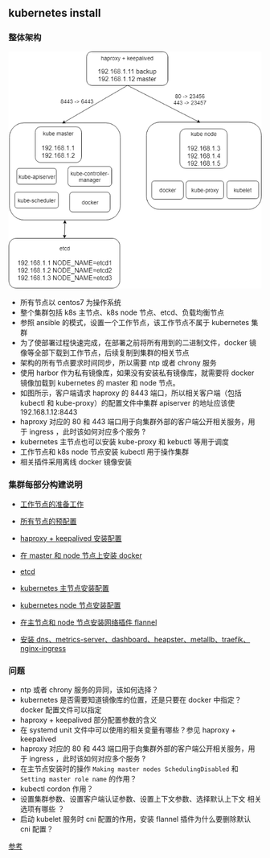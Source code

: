 ## kubernetes install

### 整体架构

![](./architecture.png)

* 所有节点以 centos7 为操作系统
* 整个集群包括 k8s 主节点、k8s node 节点、etcd、负载均衡节点
* 参照 ansible 的模式，设置一个工作节点，该工作节点不属于 kubernetes 集群
* 为了使部署过程快速完成，在部署之前将所有用到的二进制文件，docker 镜像等全部下载到工作节点，后续复制到集群的相关节点
* 架构的所有节点要求时间同步，所以需要 ntp 或者 chrony 服务
* 使用 harbor 作为私有镜像库，如果没有安装私有镜像库，就需要将 docker 镜像加载到 kubernetes 的 master 和 node 节点。
* 如图所示，客户端请求 haproxy 的 8443 端口，所以相关客户端（包括kubectl 和 kube-proxy）的配置文件中集群 apiserver 的地址应该使 192.168.1.12:8443 
* haproxy 对应的 80 和 443 端口用于向集群外部的客户端公开相关服务，用于 ingress ，此时该如何对应多个服务 ?
* kubernetes 主节点也可以安装 kube-proxy 和 kebuctl 等用于调度
* 工作节点和 k8s node 节点安装 kubectl 用于操作集群
* 相关插件采用离线 docker 镜像安装

### 集群每部分构建说明

* [工作节点的准备工作](./01_deploy.md)

* [所有节点的预配置](./02_prepare.md)

* [haproxy + keepalived 安装配置](./03_lb.md)

* [在 master 和 node 节点上安装 docker](./04_docker.md)

* [etcd](./05_etcd.md)

* [kubernetes 主节点安装配置](./06_kube_master.md)

* [kubernetes node 节点安装配置](./07_kube_node.md)

* [在主节点和 node 节点安装网络插件 flannel ](./08_kube_network.md)

* [安装 dns、metrics-server、dashboard、heapster、metallb、traefik、nginx-ingress](./09_kube_addon.md)

### 问题

* ntp 或者 chrony 服务的异同，该如何选择？
* kubernetes 是否需要知道镜像库的位置，还是只要在 docker 中指定？docker 配置文件可以指定
* haproxy + keepalived 部分配置参数的含义
* 在 systemd unit 文件中可以使用的相关变量有哪些？参见 haproxy + keepalived
* haproxy 对应的 80 和 443 端口用于向集群外部的客户端公开相关服务，用于 ingress ，此时该如何对应多个服务 ?
* 在主节点安装时的操作 `Making master nodes SchedulingDisabled` 和 `Setting master role name` 的作用？
* kubectl cordon 作用？
* 设置集群参数、设置客户端认证参数、设置上下文参数、选择默认上下文 相关选项有哪些 ？
* 启动 kubelet 服务时 cni 配置的作用，安装 flannel 插件为什么要删除默认 cni 配置？

[参考](https://github.com/gjmzj/kubeasz)